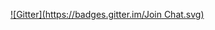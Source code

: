 
[![Gitter](https://badges.gitter.im/Join Chat.svg)](https://gitter.im/dglvr/osumodder?utm_source=badge&utm_medium=badge&utm_campaign=pr-badge&utm_content=badge)